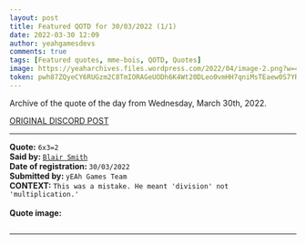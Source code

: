 ```yaml
---
layout: post
title: Featured QOTD for 30/03/2022 (1/1)
date: 2022-03-30 12:09
author: yeahgamesdevs
comments: true
tags: [Featured quotes, mme-bois, QOTD, Quotes]
image: https://yeaharchives.files.wordpress.com/2022/04/image-2.png?w=456
token: pwh87ZQyeCY6RUGzm2C8TmIORAGeUODh6K4Wt20DLeo0vmHH7qniMsTEaew0S7YRnL3BRkDQpNtXLbCCxeFrwSdFhXpE6OKf3NTgZIKZxwmrh0vMvXKqOC53yDI81nDFPUMfIgJj34ZG
---
```

<!-- wp:paragraph -->
<p>Archive of the quote of the day from Wednesday, March 30th, 2022. </p>
<!-- /wp:paragraph -->

<!-- wp:buttons {"layout":{"type":"flex","justifyContent":"left"}} -->
<div class="wp-block-buttons"><!-- wp:button {"textColor":"vivid-cyan-blue","align":"center","style":{"border":{"radius":"18px"}},"className":"is-style-fill"} -->
<div class="wp-block-button aligncenter is-style-fill"><a class="wp-block-button__link has-vivid-cyan-blue-color has-text-color" href="https://discord.com/channels/887052880782176266/958100064079839303/958860931692101662" style="border-radius:18px;">ORIGINAL DISCORD POST</a></div>
<!-- /wp:button --></div>
<!-- /wp:buttons -->

<!-- wp:separator {"align":"center","className":"is-style-wide"} -->
<hr class="wp-block-separator aligncenter has-alpha-channel-opacity is-style-wide" />
<!-- /wp:separator -->

<!-- wp:paragraph -->
<p><strong>Quote:</strong> <code>6x3=2</code><br><strong>Said by: </strong><a href="https://yeaharchives.wordpress.com/2022/04/01/valerie-bois/"><code>Blair Smith</code></a><br><strong>Date of registration: </strong><code>30/03/2022</code> <br><strong>Submitted by: </strong><code>yEAh Games Team</code><br><strong>CONTEXT:</strong> <code>This was a mistake. He meant 'division' not 'multiplication.'</code><br><br><strong>Quote image:</strong></p>
<!-- /wp:paragraph -->

<!-- wp:image {"id":83,"sizeSlug":"large","linkDestination":"none"} -->
<figure class="wp-block-image size-large"><img src="https://yeaharchives.files.wordpress.com/2022/04/image-2.png?w=456" alt="" class="wp-image-83" /></figure>
<!-- /wp:image -->

<!-- wp:separator {"className":"is-style-wide"} -->
<hr class="wp-block-separator has-alpha-channel-opacity is-style-wide" />
<!-- /wp:separator -->
